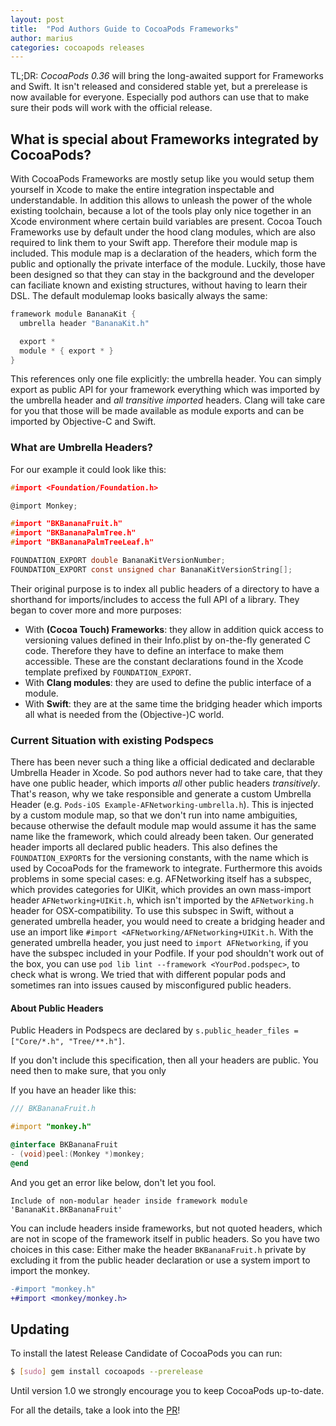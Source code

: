 ```yaml
---
layout: post
title:  "Pod Authors Guide to CocoaPods Frameworks"
author: marius
categories: cocoapods releases
---
```


TL;DR: _CocoaPods 0.36_ will bring the long-awaited support for Frameworks and Swift.
It isn't released and considered stable yet, but a prerelease is now available for everyone.
Especially pod authors can use that to make sure their pods will work with the official release.

<!-- more -->

## What is special about Frameworks integrated by CocoaPods?

With CocoaPods Frameworks are mostly setup like you would setup them yourself in Xcode to make the entire integration inspectable and understandable. In addition this allows to unleash the power of the whole existing toolchain, because a lot of the tools play only nice together in an Xcode environment where certain build variables are present. Cocoa Touch Frameworks use by default under the hood clang modules, which are also required to link them to your Swift app. Therefore their module map is included. This module map is a declaration of the headers, which form the public and optionally the private interface of the module. Luckily, those have been designed so that they can stay in the background and the developer can faciliate known and existing structures, without having to learn their DSL. The default modulemap looks basically always the same:

```c
framework module BananaKit {
  umbrella header "BananaKit.h"

  export *
  module * { export * }
}
```

This references only one file explicitly: the umbrella header.
You can simply export as public API for your framework everything which was imported by the umbrella header and *all transitive imported* headers. Clang will take care for you that those will be made available as module exports and can be imported by Objective-C and Swift.

### What are Umbrella Headers?

For our example it could look like this:

```c
#import <Foundation/Foundation.h>

@import Monkey;

#import "BKBananaFruit.h"
#import "BKBananaPalmTree.h"
#import "BKBananaPalmTreeLeaf.h"

FOUNDATION_EXPORT double BananaKitVersionNumber;
FOUNDATION_EXPORT const unsigned char BananaKitVersionString[];
```

Their original purpose is to index all public headers of a directory to have a shorthand for imports/includes to access the full API of a library.
They began to cover more and more purposes:

* With **(Cocoa Touch) Frameworks**: they allow in addition quick access to versioning values defined in their Info.plist by on-the-fly generated C code. Therefore they have to define an interface to make them accessible. These are the constant declarations found in the Xcode template prefixed by `FOUNDATION_EXPORT`.
* With **Clang modules**: they are used to define the public interface of a module.
* With **Swift**: they are at the same time the bridging header which imports all what is needed from the (Objective-)C world.


### Current Situation with existing Podspecs

There has been never such a thing like a official dedicated and declarable Umbrella Header in Xcode. So pod authors never had to take care, that they have one public header, which imports *all* other public headers *transitively*. That's reason, why we take responsible and generate a custom Umbrella Header (e.g. `Pods-iOS Example-AFNetworking-umbrella.h`). This is injected by a custom module map, so that we don't run into name ambiguities, because otherwise the default module map would assume it has the same name like the framework, which could already been taken. Our generated header imports all declared public headers. This also defines the `FOUNDATION_EXPORT`s for the versioning constants, with the name which is used by CocoaPods for the framework to integrate. Furthermore this avoids problems in some special cases: e.g. AFNetworking itself has a subspec, which provides categories for UIKit, which provides an own mass-import header `AFNetworking+UIKit.h`, which isn't imported by the `AFNetworking.h` header for OSX-compatibility. To use this subspec in Swift, without a generated umbrella header, you would need to create a bridging header and use an import like `#import <AFNetworking/AFNetworking+UIKit.h`. With the generated umbrella header, you just need to `import AFNetworking`, if you have the subspec included in your Podfile. If your pod shouldn't work out of the box, you can use `pod lib lint --framework <YourPod.podspec>`, to check what is wrong. We tried that with different popular pods and sometimes ran into issues caused by misconfigured public headers.

#### About Public Headers

Public Headers in Podspecs are declared by `s.public_header_files = ["Core/*.h", "Tree/**.h"]`.

If you don't include this specification, then all your headers are public.
You need then to make sure, that you only

If you have an header like this:

```objectivec
/// BKBananaFruit.h

#import "monkey.h"

@interface BKBananaFruit
- (void)peel:(Monkey *)monkey;
@end
```

And you get an error like below, don't let you fool.

```
Include of non-modular header inside framework module 'BananaKit.BKBananaFruit'
```

You can include headers inside frameworks, but not quoted headers, which are not in scope of the framework itself in public headers. So you have two choices in this case: Either make the header `BKBananaFruit.h` private by excluding it from the public header declaration or use a system import to import the monkey.

```diff
-#import "monkey.h"
+#import <monkey/monkey.h>
```


## Updating

To install the latest Release Candidate of CocoaPods you can run:

```bash
$ [sudo] gem install cocoapods --prerelease
```

Until version 1.0 we strongly encourage you to keep CocoaPods up-to-date.

For all the details, take a look into the
[PR](https://github.com/CocoaPods/CocoaPods/pull/2835)!
